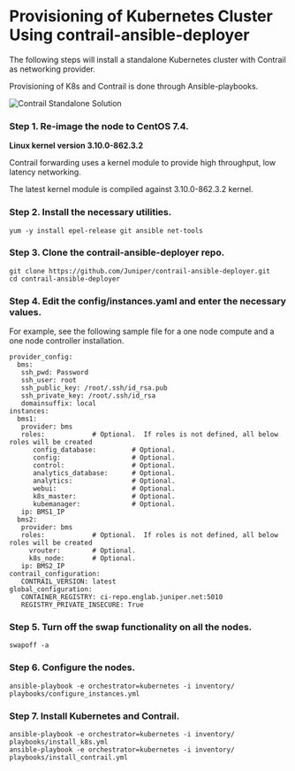 # Provisioning of Kubernetes Cluster Using contrail-ansible-deployer

The following steps will install a standalone Kubernetes cluster with Contrail as networking provider.

Provisioning of K8s and Contrail is done through Ansible-playbooks.

![Contrail Standalone Solution](/images/standalone-kubernetes.png)

### Step 1. Re-image the node to CentOS 7.4.

**Linux kernel version 3.10.0-862.3.2**

   Contrail forwarding uses a kernel module to provide high throughput, low latency networking.

   The latest kernel module is compiled against 3.10.0-862.3.2 kernel.

### Step 2.	Install the necessary utilities.
```
yum -y install epel-release git ansible net-tools
```

### Step 3.	Clone the contrail-ansible-deployer repo.
```
git clone https://github.com/Juniper/contrail-ansible-deployer.git
cd contrail-ansible-deployer
```

### Step 4.	Edit the config/instances.yaml and enter the necessary values. 

For example, see the following sample file for a one node compute and a one node controller installation.
```
provider_config:
  bms:
   ssh_pwd: Password
   ssh_user: root
   ssh_public_key: /root/.ssh/id_rsa.pub
   ssh_private_key: /root/.ssh/id_rsa
   domainsuffix: local
instances:
  bms1:
   provider: bms
   roles:            # Optional.  If roles is not defined, all below roles will be created
      config_database:         # Optional.
      config:                  # Optional.
      control:                 # Optional.
      analytics_database:      # Optional.
      analytics:               # Optional.
      webui:                   # Optional.
      k8s_master:              # Optional.
      kubemanager:             # Optional.
   ip: BMS1_IP
  bms2:
   provider: bms
   roles:            # Optional.  If roles is not defined, all below roles will be created
     vrouter:        # Optional.
     k8s_node:       # Optional.
   ip: BMS2_IP
contrail_configuration:
   CONTRAIL_VERSION: latest
global_configuration:
   CONTAINER_REGISTRY: ci-repo.englab.juniper.net:5010
   REGISTRY_PRIVATE_INSECURE: True
```

### Step 5.	Turn off the swap functionality on all the nodes.
```
swapoff -a
```

### Step 6.	Configure the nodes.
```
ansible-playbook -e orchestrator=kubernetes -i inventory/ playbooks/configure_instances.yml
```
### Step 7.	Install Kubernetes and Contrail.
```
ansible-playbook -e orchestrator=kubernetes -i inventory/ playbooks/install_k8s.yml
ansible-playbook -e orchestrator=kubernetes -i inventory/ playbooks/install_contrail.yml
```
